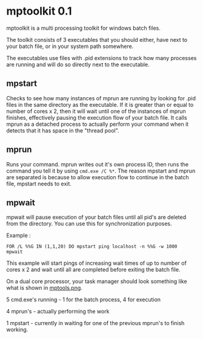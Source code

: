 # mptoolkit 0.1 #

mptoolkit is a multi processing toolkit for windows batch files.

The toolkit consists of 3 executables that you should either,
have next to your batch file, or in your system path somewhere.

The executables use files with .pid extensions to track how many
processes are running and will do so directly next to the executable.

## mpstart ##

Checks to see how many instances of mprun are running by looking
for .pid files in the same directory as the executable. If it
is greater than or equal to number of cores x 2, then it will
wait until one of the instances of mprun finishes, effectively
pausing the execution flow of your batch file. It calls mprun
as a detached process to actually perform your command when it
detects that it has space in the "thread pool".

## mprun ##

Runs your command. mprun writes out it's own process ID, then
runs the command you tell it by using `cmd.exe /C %*`. The reason
mpstart and mprun are separated is because to allow execution
flow to continue in the batch file, mpstart needs to exit.

## mpwait ##

mpwait will pause execution of your batch files until all pid's
are deleted from the directory. You can use this for synchronization
purposes.


Example :

```
FOR /L %%G IN (1,1,20) DO mpstart ping localhost -n %%G -w 1000
mpwait
```

This example will start pings of increasing wait times of up to
number of cores x 2 and wait until all are completed before exiting
the batch file.

On a dual core processor, your task manager should look something
like what is shown in [mptools.png](http://picasaweb.google.com/lysine/Mptoolkit#5335839507796497602).

5 cmd.exe's running - 1 for the batch process, 4 for execution

4 mprun's - actually performing the work

1 mpstart - currently in waiting for one of the previous mprun's to finish working.



